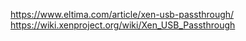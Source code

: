 https://www.eltima.com/article/xen-usb-passthrough/
https://wiki.xenproject.org/wiki/Xen_USB_Passthrough
